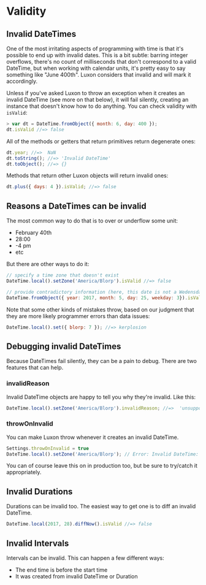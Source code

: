 # Validity

## Invalid DateTimes

One of the most irritating aspects of programming with time is that it's possible to end up with invalid dates. This is a bit subtle: barring integer overflows, there's no count of milliseconds that don't correspond to a valid DateTime, but when working with calendar units, it's pretty easy to say something like "June 400th". Luxon considers that invalid and will mark it accordingly.

Unless if you've asked Luxon to throw an exception when it creates an invalid DateTime (see more on that below), it will fail silently, creating an instance that doesn't know how to do anything. You can check validity with `isValid`:

```js
> var dt = DateTime.fromObject({ month: 6, day: 400 });
dt.isValid //=> false
```

All of the methods or getters that return primitives return degenerate ones:

```js
dt.year; //=>  NaN
dt.toString(); //=> 'Invalid DateTime'
dt.toObject(); //=> {}
```

Methods that return other Luxon objects will return invalid ones:

```js
dt.plus({ days: 4 }).isValid; //=> false
```

## Reasons a DateTimes can be invalid

The most common way to do that is to over or underflow some unit:

 * February 40th
 * 28:00
 * -4 pm
 * etc
 
But there are other ways to do it:

```js
// specify a time zone that doesn't exist
DateTime.local().setZone('America/Blorp').isValid //=> false

// provide contradictory information (here, this date is not a Wedensday)
DateTime.fromObject({ year: 2017, month: 5, day: 25, weekday: 3}).isValid //=> false
```

Note that some other kinds of mistakes throw, based on our judgment that they are more likely programmer errors than data issues:

```js
DateTime.local().set({ blorp: 7 }); //=> kerplosion
```

## Debugging invalid DateTimes

Because DateTimes fail silently, they can be a pain to debug. There are two features that can help.

### invalidReason

Invalid DateTime objects are happy to tell you why they're invalid. Like this:

```js
DateTime.local().setZone('America/Blorp').invalidReason; //=>  'unsupported zone'
```

### throwOnInvalid

You can make Luxon throw whenever it creates an invalid DateTime.

```js
Settings.throwOnInvalid = true
DateTime.local().setZone('America/Blorp'); // Error: Invalid DateTime: unsupported zone
```

You can of course leave this on in production too, but be sure to try/catch it appropriately.

## Invalid Durations

Durations can be invalid too. The easiest way to get one is to diff an invalid DateTime. 

```js
DateTime.local(2017, 28).diffNow().isValid //=> false
```

## Invalid Intervals

Intervals can be invalid. This can happen a few different ways:

 * The end time is before the start time
 * It was created from invalid DateTime or Duration
